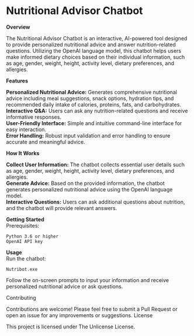 # Nutritional Advisor Chatbot
<strong>Overview</strong>

The Nutritional Advisor Chatbot is an interactive, AI-powered tool designed to provide personalized nutritional advice and answer nutrition-related questions. Utilizing the         OpenAI language model, this chatbot helps users make informed dietary choices based on their individual information, such as age, gender, weight, height, activity level,            dietary preferences, and allergies.

<strong>Features</strong>

<strong>Personalized Nutritional Advice:</strong> Generates comprehensive nutritional advice including meal suggestions, snack options, hydration tips, and recommended daily intake of calories, proteins, fats, and carbohydrates.
<br><strong>Interactive Q&A:</strong> Users can ask any nutrition-related questions and receive informative responses.
<br><strong>User-Friendly Interface:</strong> Simple and intuitive command-line interface for easy interaction.
<br><strong>Error Handling:</strong> Robust input validation and error handling to ensure accurate and meaningful advice.

<strong>How It Works</strong>

<strong>Collect User Information:</strong> The chatbot collects essential user details such as age, gender, weight, height, activity level, dietary preferences, and allergies.
<br><strong>Generate Advice:</strong> Based on the provided information, the chatbot generates personalized nutritional advice using the OpenAI language model.
<br><strong>Interactive Questions:</strong> Users can ask additional questions about nutrition, and the chatbot will provide relevant answers.

<strong>Getting Started</strong><br>
Prerequisites:

    Python 3.6 or higher
    OpenAI API key

<strong>Usage</strong><br>
Run the chatbot:

    Nutribot.exe

Follow the on-screen prompts to input your information and receive personalized nutritional advice or ask questions.

Contributing

Contributions are welcome! Please feel free to submit a Pull Request or open an issue for any improvements or suggestions.
License

This project is licensed under The Unlicense License.
